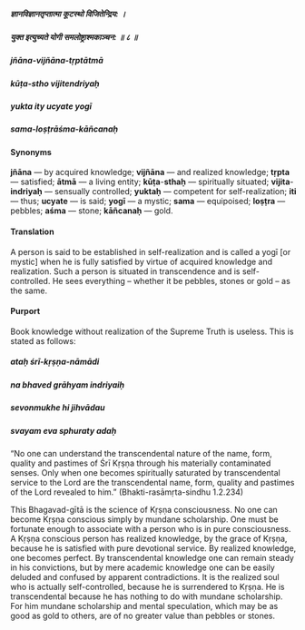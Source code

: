 ##### ज्ञानविज्ञानतृप्तात्मा कूटस्थो विजितेन्द्रिय: ।
##### युक्त इत्युच्यते योगी समलोष्ट्राश्मकाञ्चन: ॥ ८ ॥

##### jñāna-vijñāna-tṛptātmā
##### kūṭa-stho vijitendriyaḥ
##### yukta ity ucyate yogī
##### sama-loṣṭrāśma-kāñcanaḥ

#### Synonyms

**jñāna** — by acquired knowledge; **vijñāna** — and realized knowledge; **tṛpta** — satisfied; **ātmā** — a living entity; **kūṭa**-**sthaḥ** — spiritually situated; **vijita**-**indriyaḥ** — sensually controlled; **yuktaḥ** — competent for self-realization; **iti** — thus; **ucyate** — is said; **yogī** — a mystic; **sama** — equipoised; **loṣṭra** — pebbles; **aśma** — stone; **kāñcanaḥ** — gold.

#### Translation

A person is said to be established in self-realization and is called a yogī [or mystic] when he is fully satisfied by virtue of acquired knowledge and realization. Such a person is situated in transcendence and is self-controlled. He sees everything – whether it be pebbles, stones or gold – as the same.

#### Purport

Book knowledge without realization of the Supreme Truth is useless. This is stated as follows:

##### ataḥ śrī-kṛṣṇa-nāmādi
##### na bhaved grāhyam indriyaiḥ
##### sevonmukhe hi jihvādau
##### svayam eva sphuraty adaḥ

“No one can understand the transcendental nature of the name, form, quality and pastimes of Śrī Kṛṣṇa through his materially contaminated senses. Only when one becomes spiritually saturated by transcendental service to the Lord are the transcendental name, form, quality and pastimes of the Lord revealed to him.” (Bhakti-rasāmṛta-sindhu 1.2.234)

This Bhagavad-gītā is the science of Kṛṣṇa consciousness. No one can become Kṛṣṇa conscious simply by mundane scholarship. One must be fortunate enough to associate with a person who is in pure consciousness. A Kṛṣṇa conscious person has realized knowledge, by the grace of Kṛṣṇa, because he is satisfied with pure devotional service. By realized knowledge, one becomes perfect. By transcendental knowledge one can remain steady in his convictions, but by mere academic knowledge one can be easily deluded and confused by apparent contradictions. It is the realized soul who is actually self-controlled, because he is surrendered to Kṛṣṇa. He is transcendental because he has nothing to do with mundane scholarship. For him mundane scholarship and mental speculation, which may be as good as gold to others, are of no greater value than pebbles or stones.